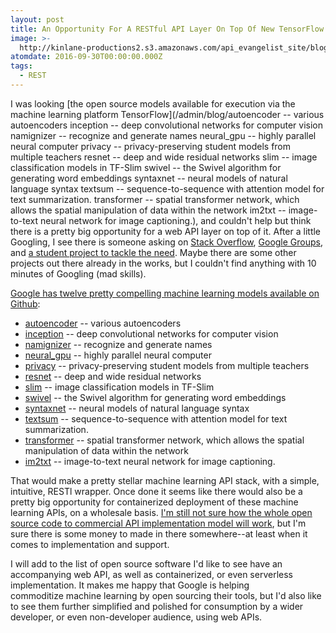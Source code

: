 ```yaml
---
layout: post
title: An Opportunity For A RESTful API Layer On Top Of New TensorFlow Models
image: >-
  http://kinlane-productions2.s3.amazonaws.com/api_evangelist_site/blog/tensorflow.jpg
atomdate: 2016-09-30T00:00:00.000Z
tags:
  - REST
---
```

I was looking [the open source models available for execution via the machine learning platform TensorFlow](/admin/blog/autoencoder -- various autoencoders inception -- deep convolutional networks for computer vision namignizer -- recognize and generate names neural_gpu -- highly parallel neural computer privacy -- privacy-preserving student models from multiple teachers resnet -- deep and wide residual networks slim -- image classification models in TF-Slim swivel -- the Swivel algorithm for generating word embeddings syntaxnet -- neural models of natural language syntax textsum -- sequence-to-sequence with attention model for text summarization. transformer -- spatial transformer network, which allows the spatial manipulation of data within the network im2txt -- image-to-text neural network for image captioning.), and couldn't help but think there is a pretty big opportunity for a web API layer on top of it. After a little Googling, I see there is someone asking on [Stack Overflow](ttp://stackoverflow.com/questions/34036689/example-for-deploying-a-tensorflow-model-via-a-restful-api), [Google Groups](https://groups.google.com/a/tensorflow.org/forum/#!topic/discuss/00-XOWAD4S0), and [a student project to tackle the need](https://github.com/Irtza/tensorflow_Server). Maybe there are some other projects out there already in the works, but I couldn't find anything with 10 minutes of Googling (mad skills).

[Google has twelve pretty compelling machine learning models available on Github](https://github.com/tensorflow/models):

*   [autoencoder](https://github.com/tensorflow/models/blob/master/autoencoder) -- various autoencoders
*   [inception](https://github.com/tensorflow/models/blob/master/inception) -- deep convolutional networks for computer vision
*   [namignizer](https://github.com/tensorflow/models/blob/master/namignizer) -- recognize and generate names
*   [neural\_gpu](https://github.com/tensorflow/models/blob/master/neural_gpu) -- highly parallel neural computer
*   [privacy](https://github.com/tensorflow/models/blob/master/privacy) -- privacy-preserving student models from multiple teachers
*   [resnet](https://github.com/tensorflow/models/blob/master/resnet) -- deep and wide residual networks
*   [slim](https://github.com/tensorflow/models/blob/master/slim) -- image classification models in TF-Slim
*   [swivel](https://github.com/tensorflow/models/blob/master/swivel) -- the Swivel algorithm for generating word embeddings
*   [syntaxnet](https://github.com/tensorflow/models/blob/master/syntaxnet) -- neural models of natural language syntax
*   [textsum](https://github.com/tensorflow/models/blob/master/textsum) -- sequence-to-sequence with attention model for text summarization.
*   [transformer](https://github.com/tensorflow/models/blob/master/transformer) -- spatial transformer network, which allows the spatial manipulation of data within the network
*   [im2txt](https://github.com/tensorflow/models/blob/master/im2txt) -- image-to-text neural network for image captioning.

That would make a pretty stellar machine learning API stack, with a simple, intuitive, RESTl wrapper. Once done it seems like there would also be a pretty big opportunity for containerized deployment of these machine learning APIs, on a wholesale basis. [I'm still not sure how the whole open source code to commercial API implementation model will work](http://apievangelist.com/2015/12/02/what-licensing-should-i-be-considering-when-i-take-open-source-software-and-offer-up-as-an-api/), but I'm sure there is some money to made in there somewhere--at least when it comes to implementation and support.

I will add to the list of open source software I'd like to see have an accompanying web API, as well as containerized, or even serverless implementation. It makes me happy that Google is helping commoditize machine learning by open sourcing their tools, but I'd also like to see them further simplified and polished for consumption by a wider developer, or even non-developer audience, using web APIs.